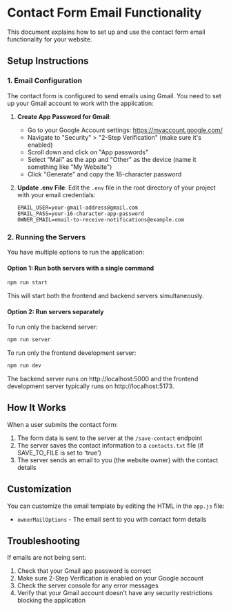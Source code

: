 # Contact Form Email Functionality

This document explains how to set up and use the contact form email functionality for your website.

## Setup Instructions

### 1. Email Configuration

The contact form is configured to send emails using Gmail. You need to set up your Gmail account to work with the application:

1. **Create App Password for Gmail**:
   - Go to your Google Account settings: https://myaccount.google.com/
   - Navigate to "Security" > "2-Step Verification" (make sure it's enabled)
   - Scroll down and click on "App passwords"
   - Select "Mail" as the app and "Other" as the device (name it something like "My Website")
   - Click "Generate" and copy the 16-character password

2. **Update .env File**:
   Edit the `.env` file in the root directory of your project with your email credentials:
   ```
   EMAIL_USER=your-gmail-address@gmail.com
   EMAIL_PASS=your-16-character-app-password
   OWNER_EMAIL=email-to-receive-notifications@example.com
   ```

### 2. Running the Servers

You have multiple options to run the application:

#### Option 1: Run both servers with a single command

```bash
npm run start
```

This will start both the frontend and backend servers simultaneously.

#### Option 2: Run servers separately

To run only the backend server:

```bash
npm run server
```

To run only the frontend development server:

```bash
npm run dev
```

The backend server runs on http://localhost:5000 and the frontend development server typically runs on http://localhost:5173.

## How It Works

When a user submits the contact form:

1. The form data is sent to the server at the `/save-contact` endpoint
2. The server saves the contact information to a `contacts.txt` file (if SAVE_TO_FILE is set to 'true')
3. The server sends an email to you (the website owner) with the contact details

## Customization

You can customize the email template by editing the HTML in the `app.js` file:

- `ownerMailOptions` - The email sent to you with contact form details

## Troubleshooting

If emails are not being sent:

1. Check that your Gmail app password is correct
2. Make sure 2-Step Verification is enabled on your Google account
3. Check the server console for any error messages
4. Verify that your Gmail account doesn't have any security restrictions blocking the application
